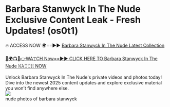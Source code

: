 # Barbara Stanwyck In The Nude Exclusive Content Leak - Fresh Updates! (os0t1)

🔥 ACCESS NOW 🌍==►► <a href="https://tinyurl.com/2mz8nhtm" rel="nofollow">Barbara Stanwyck In The Nude Latest Collection</a>
<br><br>
[🔴🌍📺📱👉WA𝚃CH Now==►► CLICK HERE TO Barbara Stanwyck In The Nude 𝚆𝙰𝚃𝙲𝙷 NOW](https://tinyurl.com/2mz8nhtm)
<br><br>
Unlock Barbara Stanwyck In The Nude's private videos and photos today! Dive into the newest 2025 content updates and explore exclusive material you won’t find anywhere else.
<br>
<a href="https://tinyurl.com/2mz8nhtm" rel="nofollow" data-target="animated-image.originalLink"><img src="https://camo.githubusercontent.com/8a4f000d20f83aca3bf7ec5f350d767afa0574a8a352519fd8cfa583a6f93a33/68747470733a2f2f692e696d6775722e636f6d2f644a486b345a712e676966" data-canonical-src="https://i.imgur.com/dJHk4Zq.gif" style="max-width: 100%; display: inline-block;" data-target="animated-image.originalImage"></a>
<br>
nude photos of barbara stanwyck